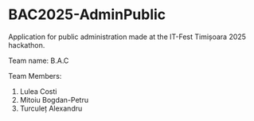 # BAC2025-AdminPublic
Application for public administration made at the IT-Fest Timișoara 2025 hackathon.

Team name: B.A.C

Team Members:
1. Lulea Costi
2. Mitoiu Bogdan-Petru
3. Turculeț Alexandru
